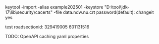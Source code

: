 keytool -import -alias example202501 -keystore  "D:\tool\jdk-17\lib\security\cacerts" -file data.ndw.nu.crt
password(default): changeit
yes

test roadsectionid:
329419005
601131516

TODO:
OpenAPI
caching
yaml properties
